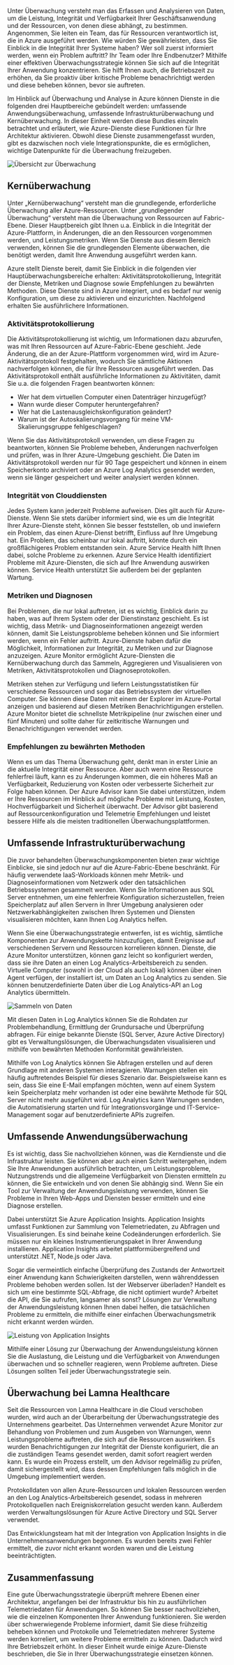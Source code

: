 Unter Überwachung versteht man das Erfassen und Analysieren von Daten, um die Leistung, Integrität und Verfügbarkeit Ihrer Geschäftsanwendung und der Ressourcen, von denen diese abhängt, zu bestimmen. Angenommen, Sie leiten ein Team, das für Ressourcen verantwortlich ist, die in Azure ausgeführt werden. Wie würden Sie gewährleisten, dass Sie Einblick in die Integrität Ihrer Systeme haben? Wer soll zuerst informiert werden, wenn ein Problem auftritt? Ihr Team oder Ihre Endbenutzer? Mithilfe einer effektiven Überwachungsstrategie können Sie sich auf die Integrität Ihrer Anwendung konzentrieren. Sie hilft Ihnen auch, die Betriebszeit zu erhöhen, da Sie proaktiv über kritische Probleme benachrichtigt werden und diese beheben können, bevor sie auftreten. 

Im Hinblick auf Überwachung und Analyse in Azure können Dienste in die folgenden drei Hauptbereiche gebündelt werden: umfassende Anwendungsüberwachung, umfassende Infrastrukturüberwachung und Kernüberwachung. In dieser Einheit werden diese Bundles einzeln betrachtet und erläutert, wie Azure-Dienste diese Funktionen für Ihre Architektur aktivieren. Obwohl diese Dienste zusammengefasst wurden, gibt es dazwischen noch viele Integrationspunkte, die es ermöglichen, wichtige Datenpunkte für die Überwachung freizugeben.

![Übersicht zur Überwachung](../media-draft/monitoring-products-overview.png)

## <a name="core-monitoring"></a>Kernüberwachung

Unter „Kernüberwachung“ versteht man die grundlegende, erforderliche Überwachung aller Azure-Ressourcen. Unter „grundlegender Überwachung“ versteht man die Überwachung von Ressourcen auf Fabric-Ebene. Dieser Hauptbereich gibt Ihnen u.a. Einblick in die Integrität der Azure-Plattform, in Änderungen, die an den Ressourcen vorgenommen werden, und Leistungsmetriken. Wenn Sie Dienste aus diesem Bereich verwenden, können Sie die grundlegenden Elemente überwachen, die benötigt werden, damit Ihre Anwendung ausgeführt werden kann.

Azure stellt Dienste bereit, damit Sie Einblick in die folgenden vier Hauptüberwachungsbereiche erhalten: Aktivitätsprotokollierung, Integrität der Dienste, Metriken und Diagnose sowie Empfehlungen zu bewährten Methoden. Diese Dienste sind in Azure integriert, und es bedarf nur wenig Konfiguration, um diese zu aktivieren und einzurichten. Nachfolgend erhalten Sie ausführlichere Informationen.

### <a name="activity-logging"></a>Aktivitätsprotokollierung

Die Aktivitätsprotokollierung ist wichtig, um Informationen dazu abzurufen, was mit Ihren Ressourcen auf Azure-Fabric-Ebene geschieht. Jede Änderung, die an der Azure-Plattform vorgenommen wird, wird im Azure-Aktivitätsprotokoll festgehalten, wodurch Sie sämtliche Aktionen nachverfolgen können, die für Ihre Ressourcen ausgeführt werden. Das Aktivitätsprotokoll enthält ausführliche Informationen zu Aktivitäten, damit Sie u.a. die folgenden Fragen beantworten können:

- Wer hat dem virtuellen Computer einen Datenträger hinzugefügt?
- Wann wurde dieser Computer heruntergefahren?
- Wer hat die Lastenausgleichskonfiguration geändert?
- Warum ist der Autoskalierungsvorgang für meine VM-Skalierungsgruppe fehlgeschlagen?

Wenn Sie das Aktivitätsprotokoll verwenden, um diese Fragen zu beantworten, können Sie Probleme beheben, Änderungen nachverfolgen und prüfen, was in Ihrer Azure-Umgebung geschieht. Die Daten im Aktivitätsprotokoll werden nur für 90 Tage gespeichert und können in einem Speicherkonto archiviert oder an Azure Log Analytics gesendet werden, wenn sie länger gespeichert und weiter analysiert werden können.

### <a name="health-of-cloud-services"></a>Integrität von Clouddiensten

Jedes System kann jederzeit Probleme aufweisen. Dies gilt auch für Azure-Dienste. Wenn Sie stets darüber informiert sind, wie es um die Integrität Ihrer Azure-Dienste steht, können Sie besser feststellen, ob und inwiefern ein Problem, das einen Azure-Dienst betrifft, Einfluss auf Ihre Umgebung hat. Ein Problem, das scheinbar nur lokal auftritt, könnte durch ein großflächigeres Problem entstanden sein. Azure Service Health hilft Ihnen dabei, solche Probleme zu erkennen. Azure Service Health identifiziert Probleme mit Azure-Diensten, die sich auf Ihre Anwendung auswirken können. Service Health unterstützt Sie außerdem bei der geplanten Wartung.

### <a name="metrics-and-diagnostics"></a>Metriken und Diagnosen

Bei Problemen, die nur lokal auftreten, ist es wichtig, Einblick darin zu haben, was auf Ihrem System oder der Dienstinstanz geschieht. Es ist wichtig, dass Metrik- und Diagnoseinformationen angezeigt werden können, damit Sie Leistungsprobleme beheben können und Sie informiert werden, wenn ein Fehler auftritt. Azure-Dienste haben dafür die Möglichkeit, Informationen zur Integrität, zu Metriken und zur Diagnose anzuzeigen. Azure Monitor ermöglicht Azure-Diensten die Kernüberwachung durch das Sammeln, Aggregieren und Visualisieren von Metriken, Aktivitätsprotokollen und Diagnoseprotokollen.

Metriken stehen zur Verfügung und liefern Leistungsstatistiken für verschiedene Ressourcen und sogar das Betriebssystem der virtuellen Computer. Sie können diese Daten mit einem der Explorer im Azure-Portal anzeigen und basierend auf diesen Metriken Benachrichtigungen erstellen. Azure Monitor bietet die schnellste Metrikpipeline (nur zwischen einer und fünf Minuten) und sollte daher für zeitkritische Warnungen und Benachrichtigungen verwendet werden.

### <a name="recommendations-on-best-practices"></a>Empfehlungen zu bewährten Methoden

Wenn es um das Thema Überwachung geht, denkt man in erster Linie an die aktuelle Integrität einer Ressource. Aber auch wenn eine Ressource fehlerfrei läuft, kann es zu Änderungen kommen, die ein höheres Maß an Verfügbarkeit, Reduzierung von Kosten oder verbesserte Sicherheit zur Folge haben können. Der Azure Advisor kann Sie dabei unterstützen, indem er Ihre Ressourcen im Hinblick auf mögliche Probleme mit Leistung, Kosten, Hochverfügbarkeit und Sicherheit überwacht. Der Advisor gibt basierend auf Ressourcenkonfiguration und Telemetrie Empfehlungen und leistet bessere Hilfe als die meisten traditionellen Überwachungsplattformen.

## <a name="deep-infrastructure-monitoring"></a>Umfassende Infrastrukturüberwachung

Die zuvor behandelten Überwachungskomponenten bieten zwar wichtige Einblicke, sie sind jedoch nur auf die Azure-Fabric-Ebene beschränkt. Für häufig verwendete IaaS-Workloads können mehr Metrik- und Diagnoseinformationen vom Netzwerk oder den tatsächlichen Betriebssystemen gesammelt werden. Wenn Sie Informationen aus SQL Server entnehmen, um eine fehlerfreie Konfiguration sicherzustellen, freien Speicherplatz auf allen Servern in Ihrer Umgebung analysieren oder Netzwerkabhängigkeiten zwischen Ihren Systemen und Diensten visualisieren möchten, kann Ihnen Log Analytics helfen.

Wenn Sie eine Überwachungsstrategie entwerfen, ist es wichtig, sämtliche Komponenten zur Anwendungskette hinzuzufügen, damit Ereignisse auf verschiedenen Servern und Ressourcen korrelieren können. Dienste, die Azure Monitor unterstützen, können ganz leicht so konfiguriert werden, dass sie ihre Daten an einen Log Analytics-Arbeitsbereich zu senden. Virtuelle Computer (sowohl in der Cloud als auch lokal) können über einen Agent verfügen, der installiert ist, um Daten an Log Analytics zu senden. Sie können benutzerdefinierte Daten über die Log Analytics-API an Log Analytics übermitteln.  

![Sammeln von Daten](../media-draft/collecting-data.png)

Mit diesen Daten in Log Analytics können Sie die Rohdaten zur Problembehandlung, Ermittlung der Grundursache und Überprüfung abfragen. Für einige bekannte Dienste (SQL Server, Azure Active Directory) gibt es Verwaltungslösungen, die Überwachungsdaten visualisieren und mithilfe von bewährten Methoden Konformität gewährleisten.

Mithilfe von Log Analytics können Sie Abfragen erstellen und auf deren Grundlage mit anderen Systemen interagieren. Warnungen stellen ein häufig auftretendes Beispiel für dieses Szenario dar. Beispielsweise kann es sein, dass Sie eine E-Mail empfangen möchten, wenn auf einem System kein Speicherplatz mehr vorhanden ist oder eine bewährte Methode für SQL Server nicht mehr ausgeführt wird. Log Analytics kann Warnungen senden, die Automatisierung starten und für Integrationsvorgänge und IT-Service-Management sogar auf benutzerdefinierte APIs zugreifen.

## <a name="deep-application-monitoring"></a>Umfassende Anwendungsüberwachung

Es ist wichtig, dass Sie nachvollziehen können, was die Kerndienste und die Infrastruktur leisten. Sie können aber auch einen Schritt weitergehen, indem Sie Ihre Anwendungen ausführlich betrachten, um Leistungsprobleme, Nutzungstrends und die allgemeine Verfügbarkeit von Diensten ermitteln zu können, die Sie entwickeln und von denen Sie abhängig sind. Wenn Sie ein Tool zur Verwaltung der Anwendungsleistung verwenden, können Sie Probleme in Ihren Web-Apps und Diensten besser ermitteln und eine Diagnose erstellen.

Dabei unterstützt Sie Azure Application Insights. Application Insights umfasst Funktionen zur Sammlung von Telemetriedaten, zu Abfragen und Visualisierungen. Es sind beinahe keine Codeänderungen erforderlich. Sie müssen nur ein kleines Instrumentierungspaket in Ihrer Anwendung installieren. Application Insights arbeitet plattformübergreifend und unterstützt .NET, Node.js oder Java.

Sogar die vermeintlich einfache Überprüfung des Zustands der Antwortzeit einer Anwendung kann Schwierigkeiten darstellen, wenn währenddessen Probleme behoben werden sollen. Ist der Webserver überladen? Handelt es sich um eine bestimmte SQL-Abfrage, die nicht optimiert wurde? Arbeitet die API, die Sie aufrufen, langsamer als sonst? Lösungen zur Verwaltung der Anwendungsleistung können Ihnen dabei helfen, die tatsächlichen Probleme zu ermitteln, die mithilfe einer einfachen Überwachungsmetrik nicht erkannt werden würden.

![Leistung von Application Insights](../media-draft/perfmetrics.png)

Mithilfe einer Lösung zur Überwachung der Anwendungsleistung können Sie die Auslastung, die Leistung und die Verfügbarkeit von Anwendungen überwachen und so schneller reagieren, wenn Probleme auftreten. Diese Lösungen sollten Teil jeder Überwachungsstrategie sein.

## <a name="monitoring-at-lamna-healthcare"></a>Überwachung bei Lamna Healthcare

Seit die Ressourcen von Lamna Healthcare in die Cloud verschoben wurden, wird auch an der Überarbeitung der Überwachungsstrategie des Unternehmens gearbeitet. Das Unternehmen verwendet Azure Monitor zur Behandlung von Problemen und zum Ausgeben von Warnungen, wenn Leistungsprobleme auftreten, die sich auf die Ressourcen auswirken. Es wurden Benachrichtigungen zur Integrität der Dienste konfiguriert, die an die zuständigen Teams gesendet werden, damit sofort reagiert werden kann. Es wurde ein Prozess erstellt, um den Advisor regelmäßig zu prüfen, damit sichergestellt wird, dass dessen Empfehlungen falls möglich in die Umgebung implementiert werden. 

Protokolldaten von allen Azure-Ressourcen und lokalen Ressourcen werden an den Log Analytics-Arbeitsbereich gesendet, sodass in mehreren Protokollquellen nach Ereigniskorrelation gesucht werden kann. Außerdem werden Verwaltungslösungen für Azure Active Directory und SQL Server verwendet.

Das Entwicklungsteam hat mit der Integration von Application Insights in die Unternehmensanwendungen begonnen. Es wurden bereits zwei Fehler ermittelt, die zuvor nicht erkannt worden waren und die Leistung beeinträchtigten.

## <a name="summary"></a>Zusammenfassung

Eine gute Überwachungsstrategie überprüft mehrere Ebenen einer Architektur, angefangen bei der Infrastruktur bis hin zu ausführlichen Telemetriedaten für Anwendungen. So können Sie besser nachvollziehen, wie die einzelnen Komponenten Ihrer Anwendung funktionieren. Sie werden über schwerwiegende Probleme informiert, damit Sie diese frühzeitig beheben können und Protokolle und Telemetriedaten mehrerer Systeme werden korreliert, um weitere Probleme ermitteln zu können. Dadurch wird Ihre Betriebszeit erhöht. In dieser Einheit wurde einige Azure-Dienste beschrieben, die Sie in Ihrer Überwachungsstrategie einsetzen können.